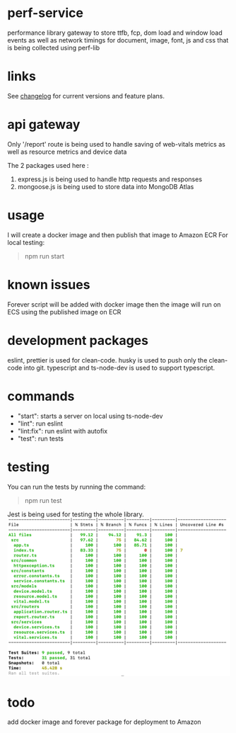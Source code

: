 # perf-service
performance library gateway to store ttfb, fcp, dom load and window load events as well as network timings for document, image, font, js and css that is being collected using perf-lib

# links
See [changelog](./CHANGELOG.md) for current versions and feature plans.

# api gateway
Only '/report' route is being used to handle saving of web-vitals metrics as well as resource metrics and device data

The 2 packages used here :
1. express.js is being used to handle http requests and responses
2. mongoose.js is being used to store data into MongoDB Atlas

# usage
I will create a docker image and then publish that image to Amazon ECR
For local testing:
> npm run start

# known issues
Forever script will be added with docker image then the image will run on ECS using the published image on ECR

# development packages
eslint, prettier is used for clean-code.
husky is used to push only the clean-code into git.
typescript and ts-node-dev is used to support typescript.

# commands
- "start": starts a server on local using ts-node-dev
- "lint": run eslint
- "lint:fix": run eslint with autofix
- "test": run tests

# testing
You can run the tests by running the command:
> npm run test

Jest is being used for testing the whole library.
![Code Coverage](./assets/test-coverage.png)

# todo
add docker image and forever package for deployment to Amazon